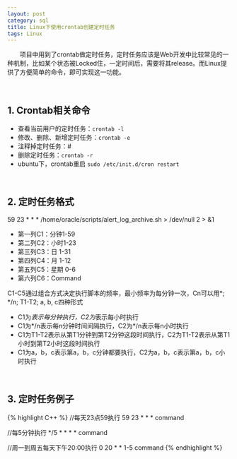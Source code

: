 ```yaml
---
layout: post
category: sql
title: Linux下使用crontab创建定时任务
tags: Linux 
---
```


&emsp;&emsp;项目中用到了crontab做定时任务，定时任务应该是Web开发中比较常见的一种机制，比如某个状态被Locked住，一定时间后，需要将其release。而Linux提供了方便简单的命令，即可实现这一功能。

<!--more-->

<br />

## 1. Crontab相关命令

* 查看当前用户的定时任务：`crontab -l`
* 修改、删除、新增定时任务：`crontab -e`
* 注释掉定时任务：#
* 删除定时任务：`crontab -r`
* ubuntu下，crontab重启 `sudo /etc/init.d/cron restart`

<br />

## 2. 定时任务格式

59 23 * * * /home/oracle/scripts/alert_log_archive.sh > /dev/null 2 > &1

* 第一列C1：分钟1-59
* 第二列C2：小时1-23
* 第三列C3：日    1-31
* 第四列C4：月    1-12
* 第五列C5：星期 0-6
* 第六列C6：Command

C1-C5通过组合方式决定执行脚本的频率，最小频率为每分钟一次，Cn可以用*; */n; T1-T2; a, b, c四种形式

* C1为*表示每分钟执行，C2为*表示每小时执行
* C1为*/n表示每n分钟时间间隔执行，C2为*/n表示每n小时执行
* C1为T1-T2表示从第T1分钟到第T2分钟这段时间执行，C2为T1-T2表示从第T1小时到第T2小时这段时间执行
* C1为a，b，c表示第a，b，c分钟都要执行，C2为a，b，c表示第a，b，c小时执行

<br />

## 3. 定时任务例子

{% highlight C++ %}
//每天23点59执行
59 23 * * * command

//每5分钟执行
*/5 * * * * command

//周一到周五每天下午20:00执行
0 20 * * 1-5 command
{% endhighlight %}